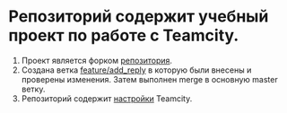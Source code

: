 # Репозиторий содержит учебный проект по работе с Teamcity.
1. Проект является форком [репозитория](https://github.com/aragastmatb/example-teamcity).
2. Создана ветка [feature/add_reply](https://github.com/Protosuv/example-teamcity/tree/feature/add_reply) в которую были внесены и проверены изменения. Затем выполнен merge в основную master ветку.
3. Репозиторий содержит [настройки](https://github.com/Protosuv/example-teamcity/tree/master/.teamcity) Teamcity.